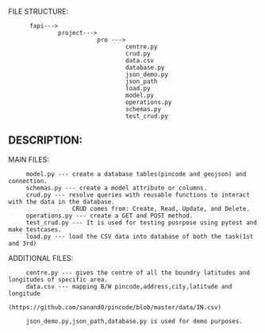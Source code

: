 FILE STRUCTURE:
          
          fapi--->
                  project--->
                             pro --->
                                     centre.py
                                     crud.py
                                     data.csv
                                     database.py
                                     json_demo.py
                                     json_path
                                     load.py
                                     model.py
                                     operations.py
                                     schemas.py
                                     test_crud.py
                                 
                                 

DESCRIPTION:
--------------

MAIN FILES:
         
         model.py --- create a database tables(pincode and geojson) and connection.
         schemas.py --- create a model attribute or columns.
         crud.py --- resolve queries with reusable functions to interact with the data in the database.
                      CRUD comes from: Create, Read, Update, and Delete.
         operations.py --- create a GET and POST method. 
         test_crud.py --- It is used for testing pusrpose using pytest and make testcases.
         load.py --- load the CSV data into database of both the task(1st and 3rd)

ADDITIONAL FILES:
         
         centre.py --- gives the centre of all the boundry latitudes and longitudes of specific area.
         data.csv --- mapping B/W pincode,address,city,latitude and longitude
                      (https://github.com/sanand0/pincode/blob/master/data/IN.csv)
         
         json_demo.py,json_path,database.py is used for demo purposes.
         
         
               
